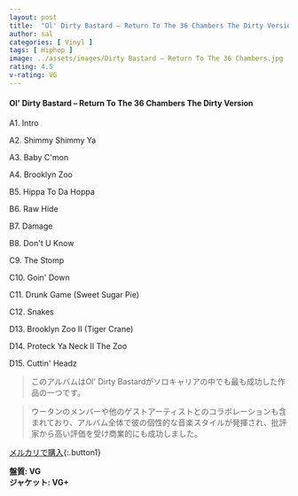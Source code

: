 ```yaml
---
layout: post
title:  "Ol' Dirty Bastard – Return To The 36 Chambers The Dirty Version"
author: sal
categories: [ Vinyl ]
tags: [ Hiphop ]
image: ../assets/images/Dirty Bastard – Return To The 36 Chambers.jpg
rating: 4.5
v-rating: VG
---
```


#### Ol' Dirty Bastard – Return To The 36 Chambers The Dirty Version


A1. Intro


A2. Shimmy Shimmy Ya


A3. Baby C'mon


A4. Brooklyn Zoo


B5. Hippa To Da Hoppa


B6. Raw Hide


B7. Damage


B8. Don't U Know


C9. The Stomp


C10. Goin' Down


C11. Drunk Game (Sweet Sugar Pie)


C12. Snakes


D13. Brooklyn Zoo II (Tiger Crane)


D14. Proteck Ya Neck II The Zoo


D15. Cuttin' Headz


> このアルバムはOl' Dirty Bastardがソロキャリアの中でも最も成功した作品の一つです。

> ウータンのメンバーや他のゲストアーティストとのコラボレーションも含まれており、アルバム全体で彼の個性的な音楽スタイルが発揮され、批評家から高い評価を受け商業的にも成功しました。


[メルカリで購入](https://jp.mercari.com/item/m90374147615){:.button1}


<div class="mt-4 mb-4 d-flex align-items-center">
<strong class="mr-1">盤質: VG</strong>
</div>
<div class="mt-4 mb-4 d-flex align-items-center">
<strong class="mr-1">ジャケット: VG+</strong>
</div>